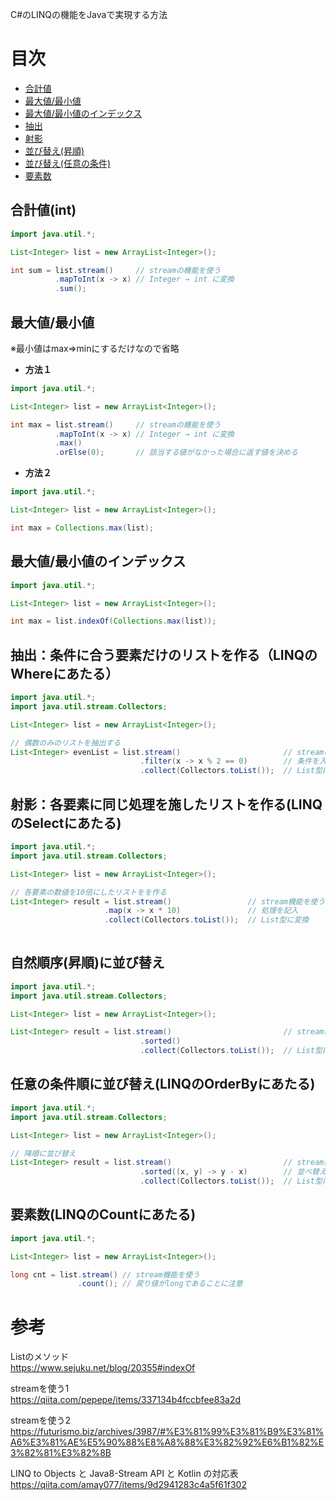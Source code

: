 C#のLINQの機能をJavaで実現する方法

# 目次
- [合計値](https://github.com/kotaroiwanaga/Today-I-Learn/blob/master/Java/LINQ%E3%81%AE%E4%BB%A3%E7%94%A8%E6%96%B9%E6%B3%95.md#%E5%90%88%E8%A8%88%E5%80%A4int)
- [最大値/最小値](https://github.com/kotaroiwanaga/Today-I-Learn/blob/master/Java/LINQ%E3%81%AE%E4%BB%A3%E7%94%A8%E6%96%B9%E6%B3%95.md#%E6%9C%80%E5%A4%A7%E5%80%A4%E6%9C%80%E5%B0%8F%E5%80%A4)
- [最大値/最小値のインデックス](https://github.com/kotaroiwanaga/Today-I-Learn/blob/master/Java/LINQ%E3%81%AE%E4%BB%A3%E7%94%A8%E6%96%B9%E6%B3%95.md#%E6%9C%80%E5%A4%A7%E5%80%A4%E6%9C%80%E5%B0%8F%E5%80%A4%E3%81%AE%E3%82%A4%E3%83%B3%E3%83%87%E3%83%83%E3%82%AF%E3%82%B9)
- [抽出](https://github.com/kotaroiwanaga/Today-I-Learn/blob/master/Java/LINQ%E3%81%AE%E4%BB%A3%E7%94%A8%E6%96%B9%E6%B3%95.md#%E6%8A%BD%E5%87%BA%E6%9D%A1%E4%BB%B6%E3%81%AB%E5%90%88%E3%81%86%E8%A6%81%E7%B4%A0%E3%81%A0%E3%81%91%E3%81%AE%E3%83%AA%E3%82%B9%E3%83%88%E3%82%92%E4%BD%9C%E3%82%8Blinq%E3%81%AEwhere%E3%81%AB%E3%81%82%E3%81%9F%E3%82%8B)
- [射影](https://github.com/kotaroiwanaga/Today-I-Learn/blob/master/Java/LINQ%E3%81%AE%E4%BB%A3%E7%94%A8%E6%96%B9%E6%B3%95.md#%E5%B0%84%E5%BD%B1%E5%90%84%E8%A6%81%E7%B4%A0%E3%81%AB%E5%90%8C%E3%81%98%E5%87%A6%E7%90%86%E3%82%92%E6%96%BD%E3%81%97%E3%81%9F%E3%83%AA%E3%82%B9%E3%83%88%E3%82%92%E4%BD%9C%E3%82%8Blinq%E3%81%AEselect%E3%81%AB%E3%81%82%E3%81%9F%E3%82%8B)
- [並び替え(昇順)](https://github.com/kotaroiwanaga/Today-I-Learn/blob/master/Java/LINQ%E3%81%AE%E4%BB%A3%E7%94%A8%E6%96%B9%E6%B3%95.md#%E8%87%AA%E7%84%B6%E9%A0%86%E5%BA%8F%E6%98%87%E9%A0%86%E3%81%AB%E4%B8%A6%E3%81%B3%E6%9B%BF%E3%81%88)
- [並び替え(任意の条件)](https://github.com/kotaroiwanaga/Today-I-Learn/blob/master/Java/LINQ%E3%81%AE%E4%BB%A3%E7%94%A8%E6%96%B9%E6%B3%95.md#%E4%BB%BB%E6%84%8F%E3%81%AE%E6%9D%A1%E4%BB%B6%E9%A0%86%E3%81%AB%E4%B8%A6%E3%81%B3%E6%9B%BF%E3%81%88linq%E3%81%AEorderby%E3%81%AB%E3%81%82%E3%81%9F%E3%82%8B)
- [要素数]()

## 合計値(int)
```java
import java.util.*;

List<Integer> list = new ArrayList<Integer>();

int sum = list.stream()     // streamの機能を使う
          .mapToInt(x -> x) // Integer → int に変換
          .sum();
```

## 最大値/最小値
※最小値はmax⇒minにするだけなので省略

- **方法１**
```java
import java.util.*;

List<Integer> list = new ArrayList<Integer>();

int max = list.stream()     // streamの機能を使う
          .mapToInt(x -> x) // Integer → int に変換
          .max()
          .orElse(0);       // 該当する値がなかった場合に返す値を決める
```

- **方法２**
```java
import java.util.*;

List<Integer> list = new ArrayList<Integer>();

int max = Collections.max(list);
```

## 最大値/最小値のインデックス
```java
import java.util.*;

List<Integer> list = new ArrayList<Integer>();

int max = list.indexOf(Collections.max(list));
```

## 抽出：条件に合う要素だけのリストを作る（LINQのWhereにあたる）
```java
import java.util.*;
import java.util.stream.Collectors;

List<Integer> list = new ArrayList<Integer>();

// 偶数のみのリストを抽出する
List<Integer> evenList = list.stream()                       // streamの機能を使う
                             .filter(x -> x % 2 == 0)        // 条件を入力
                             .collect(Collectors.toList());  // List型に変換

```

## 射影：各要素に同じ処理を施したリストを作る(LINQのSelectにあたる)
```java
import java.util.*;
import java.util.stream.Collectors;

List<Integer> list = new ArrayList<Integer>();

// 各要素の数値を10倍にしたリストをを作る
List<Integer> result = list.stream()                 // stream機能を使う
                     .map(x -> x * 10)               // 処理を記入
                     .collect(Collectors.toList());  // List型に変換
        
```

## 自然順序(昇順)に並び替え
```java
import java.util.*;
import java.util.stream.Collectors;

List<Integer> list = new ArrayList<Integer>();

List<Integer> result = list.stream()                         // stream機能を使う
                             .sorted()
                             .collect(Collectors.toList());  // List型に変換
```

## 任意の条件順に並び替え(LINQのOrderByにあたる)
```java
import java.util.*;
import java.util.stream.Collectors;

List<Integer> list = new ArrayList<Integer>();

// 降順に並び替え
List<Integer> result = list.stream()                         // stream機能を使う
                             .sorted((x, y) -> y - x)        // 並べ替え条件を入力(->の右側の計算結果が0より大きい場合に並び替え)
                             .collect(Collectors.toList());  // List型に変換


```

## 要素数(LINQのCountにあたる)
```java
import java.util.*;

List<Integer> list = new ArrayList<Integer>();

long cnt = list.stream() // stream機能を使う
               .count(); // 戻り値がlongであることに注意
```


# 参考
Listのメソッド  
https://www.sejuku.net/blog/20355#indexOf

streamを使う1  
https://qiita.com/pepepe/items/337134b4fccbfee83a2d

streamを使う2  
https://futurismo.biz/archives/3987/#%E3%81%99%E3%81%B9%E3%81%A6%E3%81%AE%E5%90%88%E8%A8%88%E3%82%92%E6%B1%82%E3%82%81%E3%82%8B

LINQ to Objects と Java8-Stream API と Kotlin の対応表  
https://qiita.com/amay077/items/9d2941283c4a5f61f302
